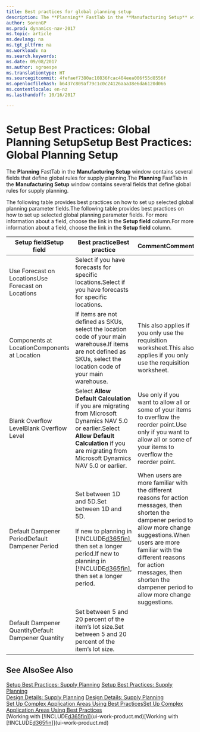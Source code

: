 ```yaml
---
title: Best practices for global planning setup
description: The **Planning** FastTab in the **Manufacturing Setup** window contains several fields that define global rules for supply planning.
author: SorenGP
ms.prod: dynamics-nav-2017
ms.topic: article
ms.devlang: na
ms.tgt_pltfrm: na
ms.workload: na
ms.search.keywords: 
ms.date: 09/08/2017
ms.author: sgroespe
ms.translationtype: HT
ms.sourcegitcommit: 4fefaef7380ac10836fcac404eea006f55d8556f
ms.openlocfilehash: b6437c809af79c1c0c24126aaa38e6da6120d066
ms.contentlocale: en-nz
ms.lasthandoff: 10/16/2017

---
```

# <a name="setup-best-practices-global-planning-setup"></a><span data-ttu-id="d5921-103">Setup Best Practices: Global Planning Setup</span><span class="sxs-lookup"><span data-stu-id="d5921-103">Setup Best Practices: Global Planning Setup</span></span>
<span data-ttu-id="d5921-104">The **Planning** FastTab in the **Manufacturing Setup** window contains several fields that define global rules for supply planning.</span><span class="sxs-lookup"><span data-stu-id="d5921-104">The **Planning** FastTab in the **Manufacturing Setup** window contains several fields that define global rules for supply planning.</span></span>  

 <span data-ttu-id="d5921-105">The following table provides best practices on how to set up selected global planning parameter fields.</span><span class="sxs-lookup"><span data-stu-id="d5921-105">The following table provides best practices on how to set up selected global planning parameter fields.</span></span> <span data-ttu-id="d5921-106">For more information about a field, choose the link in the **Setup field** column.</span><span class="sxs-lookup"><span data-stu-id="d5921-106">For more information about a field, choose the link in the **Setup field** column.</span></span>  

|<span data-ttu-id="d5921-107">Setup field</span><span class="sxs-lookup"><span data-stu-id="d5921-107">Setup field</span></span>|<span data-ttu-id="d5921-108">Best practice</span><span class="sxs-lookup"><span data-stu-id="d5921-108">Best practice</span></span>|<span data-ttu-id="d5921-109">Comment</span><span class="sxs-lookup"><span data-stu-id="d5921-109">Comment</span></span>|  
|-----------------|-------------------|-------------|  
|<span data-ttu-id="d5921-110">Use Forecast on Locations</span><span class="sxs-lookup"><span data-stu-id="d5921-110">Use Forecast on Locations</span></span>|<span data-ttu-id="d5921-111">Select if you have forecasts for specific locations.</span><span class="sxs-lookup"><span data-stu-id="d5921-111">Select if you have forecasts for specific locations.</span></span>||  
|<span data-ttu-id="d5921-112">Components at Location</span><span class="sxs-lookup"><span data-stu-id="d5921-112">Components at Location</span></span>|<span data-ttu-id="d5921-113">If items are not defined as SKUs, select the location code of your main warehouse.</span><span class="sxs-lookup"><span data-stu-id="d5921-113">If items are not defined as SKUs, select the location code of your main warehouse.</span></span>|<span data-ttu-id="d5921-114">This also applies if you only use the requisition worksheet.</span><span class="sxs-lookup"><span data-stu-id="d5921-114">This also applies if you only use the requisition worksheet.</span></span>|  
|<span data-ttu-id="d5921-115">Blank Overflow Level</span><span class="sxs-lookup"><span data-stu-id="d5921-115">Blank Overflow Level</span></span>|<span data-ttu-id="d5921-116">Select **Allow Default Calculation** if you are migrating from Microsoft Dynamics NAV 5.0 or earlier.</span><span class="sxs-lookup"><span data-stu-id="d5921-116">Select **Allow Default Calculation** if you are migrating from Microsoft Dynamics NAV 5.0 or earlier.</span></span>|<span data-ttu-id="d5921-117">Use only if you want to allow all or some of your items to overflow the reorder point.</span><span class="sxs-lookup"><span data-stu-id="d5921-117">Use only if you want to allow all or some of your items to overflow the reorder point.</span></span>|  
|<span data-ttu-id="d5921-118">Default Dampener Period</span><span class="sxs-lookup"><span data-stu-id="d5921-118">Default Dampener Period</span></span>|<span data-ttu-id="d5921-119">Set between 1D and 5D.</span><span class="sxs-lookup"><span data-stu-id="d5921-119">Set between 1D and 5D.</span></span><br /><br /> <span data-ttu-id="d5921-120">If new to planning in [!INCLUDE[d365fin](includes/d365fin_md.md)], then set a longer period.</span><span class="sxs-lookup"><span data-stu-id="d5921-120">If new to planning in [!INCLUDE[d365fin](includes/d365fin_md.md)], then set a longer period.</span></span>|<span data-ttu-id="d5921-121">When users are more familiar with the different reasons for action messages, then shorten the dampener period to allow more change suggestions.</span><span class="sxs-lookup"><span data-stu-id="d5921-121">When users are more familiar with the different reasons for action messages, then shorten the dampener period to allow more change suggestions.</span></span>|  
|<span data-ttu-id="d5921-122">Default Dampener Quantity</span><span class="sxs-lookup"><span data-stu-id="d5921-122">Default Dampener Quantity</span></span>|<span data-ttu-id="d5921-123">Set between 5 and 20 percent of the item’s lot size.</span><span class="sxs-lookup"><span data-stu-id="d5921-123">Set between 5 and 20 percent of the item’s lot size.</span></span>||  

## <a name="see-also"></a><span data-ttu-id="d5921-124">See Also</span><span class="sxs-lookup"><span data-stu-id="d5921-124">See Also</span></span>  
 <span data-ttu-id="d5921-125">[Setup Best Practices: Supply Planning](setup-best-practices-supply-planning.md) </span><span class="sxs-lookup"><span data-stu-id="d5921-125">[Setup Best Practices: Supply Planning](setup-best-practices-supply-planning.md) </span></span>  
 <span data-ttu-id="d5921-126">[Design Details: Supply Planning](design-details-supply-planning.md) </span><span class="sxs-lookup"><span data-stu-id="d5921-126">[Design Details: Supply Planning](design-details-supply-planning.md) </span></span>  
 [<span data-ttu-id="d5921-127">Set Up Complex Application Areas Using Best Practices</span><span class="sxs-lookup"><span data-stu-id="d5921-127">Set Up Complex Application Areas Using Best Practices</span></span>](set-up-complex-application-areas-using-best-practices.md)  
 <span data-ttu-id="d5921-128">[Working with [!INCLUDE[d365fin](includes/d365fin_md.md)]](ui-work-product.md)</span><span class="sxs-lookup"><span data-stu-id="d5921-128">[Working with [!INCLUDE[d365fin](includes/d365fin_md.md)]](ui-work-product.md)</span></span>

